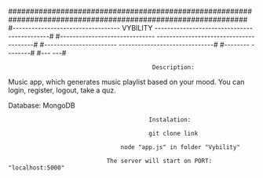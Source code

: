 ###############################################################################################################
#----------------------------------            VYBILITY           --------------------------------------------#
#------------------------------                                        ---------------------------------------#
#-----------------------                                                        ------------------------------#
#--------                                                                                             --------#
#---                                                                                                       ---#

                                             Description:

Music app, which generates music playlist based on your mood. You can login, register, logout, take a quz.

Database: MongoDB 


                                            Instalation:

                                            git clone link

                                    node "app.js" in folder "Vybility" 

                                The server will start on PORT: "localhost:5000"

